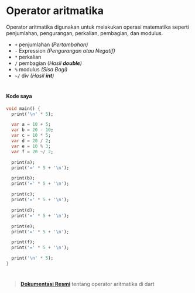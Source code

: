# Operator aritmatika

Operator aritmatika digunakan untuk melakukan operasi matematika seperti penjumlahan, pengurangan, perkalian, pembagian, dan modulus.

- `+` penjumlahan _(Pertambahan)_
- `-` Expression _(Pengurangan atau Negatif)_
- `*` perkalian
- `/` pembagian _(Hasil **double**)_
- `%` modulus _(Sisa Bagi)_
- `~/` div _(Hasil **int**)_

#

#### Kode saya

```dart
void main() {
  print('\n' * 5);

  var a = 10 + 5;
  var b = 20 - 10;
  var c = 10 * 5;
  var d = 20 / 2;
  var e = 10 % 3;
  var f = 20 ~/ 2;

  print(a);
  print('=' * 5 + '\n');

  print(b);
  print('=' * 5 + '\n');

  print(c);
  print('=' * 5 + '\n');

  print(d);
  print('=' * 5 + '\n');

  print(e);
  print('=' * 5 + '\n');

  print(f);
  print('=' * 5 + '\n');

  print('\n' * 5);
}
```

#

> [**Dokumentasi Resmi**](https://dart.dev/guides/language/language-tour#arithmetic-operators "dart.dev") tentang operator aritmatika di dart
